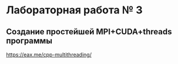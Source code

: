 # Лабораторная работа № 3
## Создание простейшей MPI+CUDA+threads программы

https://eax.me/cpp-multithreading/
